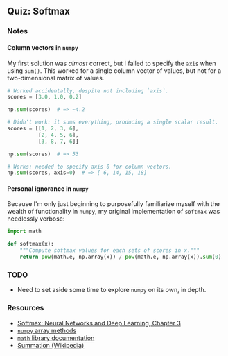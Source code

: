 ## Quiz: Softmax

### Notes

#### Column vectors in `numpy`

My first solution was _almost_ correct, but I failed to specify the `axis` when using `sum()`. This worked for a single column vector of values, but not for a two-dimensional matrix of values.

```python
# Worked accidentally, despite not including `axis`.
scores = [3.0, 1.0, 0.2]

np.sum(scores)  # => ~4.2

# Didn't work: it sums everything, producing a single scalar result.
scores = [[1, 2, 3, 6],
          [2, 4, 5, 6],
          [3, 8, 7, 6]]

np.sum(scores)  # => 53

# Works: needed to specify axis 0 for column vectors.
np.sum(scores, axis=0)  # => [ 6, 14, 15, 18]
```


#### Personal ignorance in `numpy`

Because I'm only just beginning to purposefully familiarize myself with the wealth of functionality in `numpy`, my original implementation of `softmax` was needlessly verbose:

```python
import math

def softmax(x):
    """Compute softmax values for each sets of scores in x."""
    return pow(math.e, np.array(x)) / pow(math.e, np.array(x)).sum(0)
```


### TODO

* Need to set aside some time to explore `numpy` on its own, in depth.

### Resources

* [Softmax: Neural Networks and Deep Learning, Chapter 3](http://neuralnetworksanddeeplearning.com/chap3.html#softmax)
* [`numpy` array methods](http://docs.scipy.org/doc/numpy/reference/arrays.ndarray.html#array-methods)
* [`math` library documentation](https://docs.python.org/3/library/math.html)
* [Summation (Wikipedia)](https://en.wikipedia.org/wiki/Summation)
